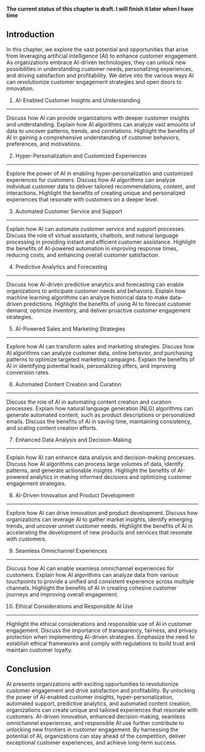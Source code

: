 **The current status of this chapter is draft. I will finish it later when I have time**

Introduction
------------

In this chapter, we explore the vast potential and opportunities that arise from leveraging artificial intelligence (AI) to enhance customer engagement. As organizations embrace AI-driven technologies, they can unlock new possibilities in understanding customer needs, personalizing experiences, and driving satisfaction and profitability. We delve into the various ways AI can revolutionize customer engagement strategies and open doors to innovation.

1. AI-Enabled Customer Insights and Understanding
-------------------------------------------------

Discuss how AI can provide organizations with deeper customer insights and understanding. Explain how AI algorithms can analyze vast amounts of data to uncover patterns, trends, and correlations. Highlight the benefits of AI in gaining a comprehensive understanding of customer behaviors, preferences, and motivations.

2. Hyper-Personalization and Customized Experiences
---------------------------------------------------

Explore the power of AI in enabling hyper-personalization and customized experiences for customers. Discuss how AI algorithms can analyze individual customer data to deliver tailored recommendations, content, and interactions. Highlight the benefits of creating unique and personalized experiences that resonate with customers on a deeper level.

3. Automated Customer Service and Support
-----------------------------------------

Explain how AI can automate customer service and support processes. Discuss the role of virtual assistants, chatbots, and natural language processing in providing instant and efficient customer assistance. Highlight the benefits of AI-powered automation in improving response times, reducing costs, and enhancing overall customer satisfaction.

4. Predictive Analytics and Forecasting
---------------------------------------

Discuss how AI-driven predictive analytics and forecasting can enable organizations to anticipate customer needs and behaviors. Explain how machine learning algorithms can analyze historical data to make data-driven predictions. Highlight the benefits of using AI to forecast customer demand, optimize inventory, and deliver proactive customer engagement strategies.

5. AI-Powered Sales and Marketing Strategies
--------------------------------------------

Explore how AI can transform sales and marketing strategies. Discuss how AI algorithms can analyze customer data, online behavior, and purchasing patterns to optimize targeted marketing campaigns. Explain the benefits of AI in identifying potential leads, personalizing offers, and improving conversion rates.

6. Automated Content Creation and Curation
------------------------------------------

Discuss the role of AI in automating content creation and curation processes. Explain how natural language generation (NLG) algorithms can generate automated content, such as product descriptions or personalized emails. Discuss the benefits of AI in saving time, maintaining consistency, and scaling content creation efforts.

7. Enhanced Data Analysis and Decision-Making
---------------------------------------------

Explain how AI can enhance data analysis and decision-making processes. Discuss how AI algorithms can process large volumes of data, identify patterns, and generate actionable insights. Highlight the benefits of AI-powered analytics in making informed decisions and optimizing customer engagement strategies.

8. AI-Driven Innovation and Product Development
-----------------------------------------------

Explore how AI can drive innovation and product development. Discuss how organizations can leverage AI to gather market insights, identify emerging trends, and uncover unmet customer needs. Highlight the benefits of AI in accelerating the development of new products and services that resonate with customers.

9. Seamless Omnichannel Experiences
-----------------------------------

Discuss how AI can enable seamless omnichannel experiences for customers. Explain how AI algorithms can analyze data from various touchpoints to provide a unified and consistent experience across multiple channels. Highlight the benefits of AI in creating cohesive customer journeys and improving overall engagement.

10. Ethical Considerations and Responsible AI Use
-------------------------------------------------

Highlight the ethical considerations and responsible use of AI in customer engagement. Discuss the importance of transparency, fairness, and privacy protection when implementing AI-driven strategies. Emphasize the need to establish ethical frameworks and comply with regulations to build trust and maintain customer loyalty.

Conclusion
----------

AI presents organizations with exciting opportunities to revolutionize customer engagement and drive satisfaction and profitability. By unlocking the power of AI-enabled customer insights, hyper-personalization, automated support, predictive analytics, and automated content creation, organizations can create unique and tailored experiences that resonate with customers. AI-driven innovation, enhanced decision-making, seamless omnichannel experiences, and responsible AI use further contribute to unlocking new frontiers in customer engagement. By harnessing the potential of AI, organizations can stay ahead of the competition, deliver exceptional customer experiences, and achieve long-term success.
